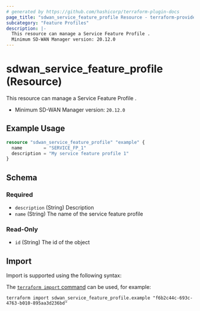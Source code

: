 ```yaml
---
# generated by https://github.com/hashicorp/terraform-plugin-docs
page_title: "sdwan_service_feature_profile Resource - terraform-provider-sdwan"
subcategory: "Feature Profiles"
description: |-
  This resource can manage a Service Feature Profile .
  Minimum SD-WAN Manager version: 20.12.0
---
```


# sdwan_service_feature_profile (Resource)

This resource can manage a Service Feature Profile .
  - Minimum SD-WAN Manager version: `20.12.0`

## Example Usage

```terraform
resource "sdwan_service_feature_profile" "example" {
  name        = "SERVICE_FP_1"
  description = "My service feature profile 1"
}
```

<!-- schema generated by tfplugindocs -->
## Schema

### Required

- `description` (String) Description
- `name` (String) The name of the service feature profile

### Read-Only

- `id` (String) The id of the object

## Import

Import is supported using the following syntax:

The [`terraform import` command](https://developer.hashicorp.com/terraform/cli/commands/import) can be used, for example:

```shell
terraform import sdwan_service_feature_profile.example "f6b2c44c-693c-4763-b010-895aa3d236bd"
```

